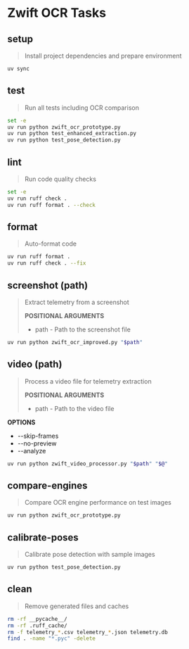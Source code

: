 # Zwift OCR Tasks

## setup
> Install project dependencies and prepare environment

~~~bash
uv sync
~~~

## test
> Run all tests including OCR comparison

~~~bash
set -e
uv run python zwift_ocr_prototype.py
uv run python test_enhanced_extraction.py
uv run python test_pose_detection.py
~~~

## lint
> Run code quality checks

~~~bash
set -e
uv run ruff check .
uv run ruff format . --check
~~~

## format
> Auto-format code

~~~bash
uv run ruff format .
uv run ruff check . --fix
~~~

## screenshot (path)
> Extract telemetry from a screenshot
>
> **POSITIONAL ARGUMENTS**
> * path - Path to the screenshot file

~~~bash
uv run python zwift_ocr_improved.py "$path"
~~~

## video (path)
> Process a video file for telemetry extraction
>
> **POSITIONAL ARGUMENTS**
> * path - Path to the video file

**OPTIONS**
* --skip-frames
* --no-preview
* --analyze

~~~bash
uv run python zwift_video_processor.py "$path" "$@"
~~~

## compare-engines
> Compare OCR engine performance on test images

~~~bash
uv run python zwift_ocr_prototype.py
~~~

## calibrate-poses
> Calibrate pose detection with sample images

~~~bash
uv run python test_pose_detection.py
~~~

## clean
> Remove generated files and caches

~~~bash
rm -rf __pycache__/
rm -rf .ruff_cache/
rm -f telemetry_*.csv telemetry_*.json telemetry.db
find . -name "*.pyc" -delete
~~~